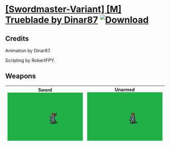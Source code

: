 # [\[Swordmaster-Variant\] \[M\] Trueblade by Dinar87](./) [![Download](https://img.shields.io/badge/Download-%5BSwordmaster--Variant%5D%20%5BM%5D%20Trueblade%20by%20Dinar87-red)](https://minhaskamal.github.io/DownGit/#/home?url=https://github.com/Klokinator/FE-Repo/tree/main/Battle%20Animations/Infantry%20-%20(Swd)%20Myrms%20and%20Swordmasters/%5BSwordmaster-Variant%5D%20%5BM%5D%20Trueblade%20by%20Dinar87)
## Credits

Animation by Dinar87.

Scripting by RobertFPY.

## Weapons

| <b>Sword</b><br/><img alt="Sword animation" src="./1.%20Sword/Sword.gif"/> | <b>Unarmed</b><br/><img alt="Unarmed animation" src="./8.%20Unarmed/Unarmed.gif"/> |
| :---: | :---: |
